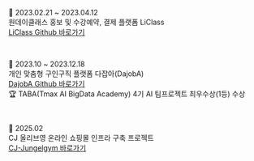 <!--
<div align="center">
<img src="https://capsule-render.vercel.app/api?type=waving&color=auto&height=300&section=header&text=Welcome👋&fontSize=50&animation=fadeIn&fontAlignY=38&desc=kyungmin's%20GitHub%20Profile&descAlignY=51&descAlign=62" />
</div>

<div align="center">
  <h3 style="border-bottom: 1px solid #d8dee4; color: #282d33;"> 🚀 Study & Activity </h3>
  <p>2019.03 ~ <br>단국대학교 사학과, 경영학과, 소프트웨어학과 전공<br></p>
  <p>2022.09.05 ~ 2023.04.12 <br> KH정보교육원 강남 - (디지털컨버전스)자바(JAVA)기반 공공데이터 융합개발자 양성과정A9<br></p>
  <p>2023.09.01 ~ 2023.12.18 <br> 캠퍼스SW 아카데미 TABA(Tmax AI Bigdata Academy) 4기 - 성적우수자(상위 10%)</p>
</div>
<br>

<div align="center">
  <h3 style="border-bottom: 1px solid #d8dee4; color: #282d33;"> 🛠️ Tech Stack </h3>
  <div style="text-align: left;">
    <div style="margin: ; text-align: left;" "text-align: left;"> 
          <img src="https://img.shields.io/badge/Java-007396?style=flat-square&logo=Java&logoColor=white">
          <img src="https://img.shields.io/badge/C++-00599C?style=flat-square&logo=C%2B%2B&logoColor=white">
          <img src="https://img.shields.io/badge/Python-3776AB?style=flat-square&logo=Python&logoColor=white">
          <img src="https://img.shields.io/badge/Javascript-F7DF1E?style=flat-square&logo=Javascript&logoColor=white"><br>
          <img src="https://img.shields.io/badge/Spring Boot-6DB33F?style=flat-square&logo=Spring Boot&logoColor=white">
          <img src="https://img.shields.io/badge/Spring-6DB33F?style=flat-square&logo=Spring&logoColor=white"><br>
          <img src="https://img.shields.io/badge/Oracle-F80000?style=flat-square&logo=Oracle&logoColor=white">
          <img src="https://img.shields.io/badge/MySQL-4479A1?style=flat-square&logo=MySQL&logoColor=white">
          <img src="https://img.shields.io/badge/R-276DC3?style=flat-square&logo=R&logoColor=white"><br>
          <img src="https://img.shields.io/badge/jQuery-E9568E?style=flat-square&logo=jQuery&logoColor=white">
          <img src="https://img.shields.io/badge/Bootstrap-7952B3?style=flat-square&logo=Bootstrap&logoColor=white">
          <img src="https://img.shields.io/badge/CSS3-FF9A00?style=flat-square&logo=CSS3&logoColor=white">
          <img src="https://img.shields.io/badge/HTML5-E34F26?style=flat-square&logo=HTML5&logoColor=white">
      </div>
    </div>
</div>
<br>

<div align="center">
  <h3 style="border-bottom: 1px solid #d8dee4; color: #282d33;"> 💳 Certification </h3>
  <!--   <p> SQL개발자(SQLD) (2023.07.07) </p>
  <p> 정보처리기사 (2023.09.01) </p>
  <p> 빅데이터분석실무 2급 (2024.09.04) </p> 
  <p>
    SQL개발자(SQLD) (2023.07.07) <br> 정보처리기사 (2023.09.01) <br> 빅데이터분석실무 2급 (2024.09.04)
  </p>
</div>
<br>

<div align="center">
  <h3 style="border-bottom: 1px solid #d8dee4; color: #282d33;"> 📒 My Pages </h3>
  <a href="https://linda284.tistory.com"><img src="https://img.shields.io/badge/Tistory-E34F26?style=flat-square&logo=Tistory&logoColor=white&link=https://linda284.tistory.com/">
  <a href="https://github.com/rudalsss"><img src="https://img.shields.io/badge/GitHub-181717?style=flat-square&logo=GitHub&logoColor=white&link=https://github.com/rudalsss">
  <a href="https://blog.naver.com/linda284"><img src="https://img.shields.io/badge/Blog-03C75A?style=flat-square&logo=Naver&logoColor=white&link=https://blog.naver.com/linda284">
</div>
<br><br>
-->
    
<div>
  <!--<h3 style="border-bottom: 1px solid #d8dee4; color: #282d33;"> 🌈 Project </h3>-->
  <p>
    📍 2023.02.21 ~ 2023.04.12 <br> 원데이클래스 홍보 및 수강예약, 결제 플랫폼 LiClass <br> 
    <a href="https://github.com/rudalsss/LiClass_project">LiClass Github 바로가기</a><br>
  </p><br>
  <p>
    📍 2023.10 ~ 2023.12.18 <br> 개인 맞춤형 구인구직 플랫폼 다잡아(DajobA) <br>
    <a href="https://github.com/TABA-DaJobA">DajobA Github 바로가기</a>
    <br> 🏆 TABA(Tmax AI BigData Academy) 4기 AI 팀프로젝트 최우수상(1등) 수상
  </p><br>
  <p>
    📍 2025.02 <br> CJ 올리브영 온라인 쇼핑몰 인프라 구축 프로젝트<br>
    <a href="https://github.com/CJ-Jungle-gym">CJ-Jungelgym 바로가기</a><br>
  </p><br>
</div>
<br>

<!--
<div align="center">
  <h3 style="border-bottom: 1px solid #d8dee4; color: #282d33;"> ☁ Activity Status </h3>
  <a href="https://hits.seeyoufarm.com"><img src="https://hits.seeyoufarm.com/api/count/incr/badge.svg?url=https%3A%2F%2Fgithub.com%2Frudalsss%2Fhit-counter&count_bg=%2379C83D&title_bg=%23555555&icon=&icon_color=%23E7E7E7&title=hits&edge_flat=false"/></a>
  <img src="https://github-readme-stats.vercel.app/api?username=rudalsss&show_icons=true&theme=dracula&locale=en" alt="rudalsss" />
  <img src="https://github-readme-stats.vercel.app/api/top-langs?username=rudalsss&show_icons=true&theme=tokyonight&bg_color=000000&locale=en&layout=compact" alt="rudalsss" />
</div>
-->
